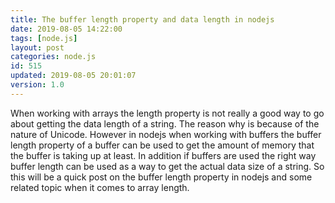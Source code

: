 ```yaml
---
title: The buffer length property and data length in nodejs
date: 2019-08-05 14:22:00
tags: [node.js]
layout: post
categories: node.js
id: 515
updated: 2019-08-05 20:01:07
version: 1.0
---
```


When working with arrays the length property is not really a good way to go about getting the data length of a string. The reason why is because of the nature of Unicode. However in nodejs when working with buffers the buffer length property of a buffer can be used to get the amount of memory that the buffer is taking up at least. In addition if buffers are used the right way buffer length can be used as a way to get the actual data size of a string. So this will be a quick post on the buffer length property in nodejs and some related topic when it comes to array length.

<!-- more -->

